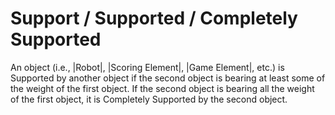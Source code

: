 # Support / Supported / Completely Supported

An object (i.e., |Robot|, |Scoring Element|, |Game Element|, etc.) is Supported
by another object if the second object is bearing at least some of the weight
of the first object. If the second object is bearing all the weight of the first
object, it is Completely Supported by the second object.
